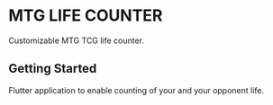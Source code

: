 # MTG LIFE COUNTER

Customizable MTG TCG life counter.

## Getting Started

Flutter application to enable counting of your and your opponent life.
